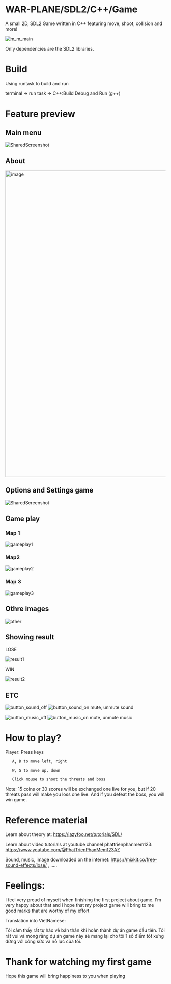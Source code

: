 # WAR-PLANE/SDL2/C++/Game

A small 2D, SDL2 Game written in C++ featuring move, shoot, collision and more!

![m_m_main](https://user-images.githubusercontent.com/124224840/234486993-aad17fae-24d8-4463-92d9-920ce4c94693.png)

Only dependencies are the SDL2 libraries.

# Build

Using runtask to build and run

terminal -> run task -> C++:Build Debug and Run (g++)

# Feature preview

## Main menu

![SharedScreenshot](https://user-images.githubusercontent.com/124224840/234484057-7703af86-2f4f-4390-bb73-6c070e3b048c.jpg)

## About

<img width="960" alt="image" src="https://user-images.githubusercontent.com/124224840/234497496-51299638-6835-4017-8525-eba909a49f8a.png">


## Options and Settings game

![SharedScreenshot](https://user-images.githubusercontent.com/124224840/236388134-9a53a341-8928-41ce-aa4d-35b596024ede.jpg)

## Game play

### Map 1

![gameplay1](https://user-images.githubusercontent.com/124224840/234488975-a0e8094c-9843-4a63-9b0b-839c70b5779b.jpg)

### Map2

![gameplay2](https://user-images.githubusercontent.com/124224840/234489900-cdaf64d5-b1e8-4c23-8965-3277a2ee9ae4.jpg)

### Map 3

![gameplay3](https://user-images.githubusercontent.com/124224840/234489961-4b3ca26e-8ff1-4c08-bbb1-1e4d1622ca10.jpg)

## Othre images

![other](https://user-images.githubusercontent.com/124224840/234492277-784447ce-35e5-4b6a-893a-cd727802c709.jpg)

## Showing result

LOSE

![result1](https://user-images.githubusercontent.com/124224840/234490939-367fbe8d-3801-4520-a795-ed834a68c96e.jpg)

WIN

![result2](https://user-images.githubusercontent.com/124224840/234491013-b7292288-4214-49ff-bf6e-f2244293ac99.jpg)

## ETC

![button_sound_off](https://user-images.githubusercontent.com/124224840/234491452-10ff095d-8fa5-4d8f-90a8-fad6fc6c5f21.png) ![button_sound_on](https://user-images.githubusercontent.com/124224840/234491417-d264b285-a83f-4645-be03-bddc21faebdc.png)   mute, unmute sound

![button_music_off](https://user-images.githubusercontent.com/124224840/234491515-ab30cc1b-8cb7-44b7-b9ea-b797b8bb74f7.png) ![button_music_on](https://user-images.githubusercontent.com/124224840/234491498-14647bfa-e1ef-47ce-9295-77f00752b037.png)   mute, unmute music

# How to play?

Player: Press keys
       
       A, D to move left, right
       
       W, S to move up, down
       
       Click mouse to shoot the threats and boss
       
Note:  15 coins or 30 scores will be exchanged one live for you, but if 20 threats pass will make you loss one live. And if you defeat the boss, you will win game.
       
# Reference material

Learn about theory at: https://lazyfoo.net/tutorials/SDL/

Learn about video tutorials at youtube channel phattrienphanmem123: https://www.youtube.com/@PhatTrienPhanMem123AZ

Sound, music, image downloaded on the internet: https://mixkit.co/free-sound-effects/lose/ , .....

# Feelings: 

I feel very proud of myseft when finishing the first project about game. I'm very happy about that and i hope that my project game will bring to me good marks that are worthy of my effort

Translation into VietNamese: 

Tôi cảm thấy rất tự hào về bản thân khi hoàn thành dự án game đầu tiên. Tôi rất vui và mong rằng dự án game này sẽ mang lại cho tôi 1 số điểm tốt xứng đứng với công sức và nỗ lực của tôi.

# Thank for watching my first game

Hope this game will bring happiness to you when playing 
